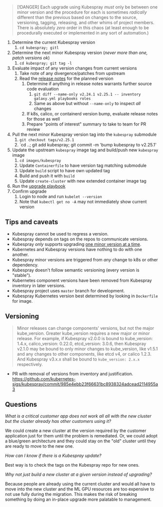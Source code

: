 > [!DANGER]
> Each upgrade using Kubespray *must* only be between one minor version and the procedure for each is sometimes *radically* different than the previous based on changes to the source, versioning, tagging, releasing, and other whims of project members. There is absolutely *zero* order in this chaos (at least enough to be procedurally executed or implemented in any sort of automation.)

1. Determine the current Kubespray version
	1. `cd kubespray; gitl`
2. Determine the next minor Kubespray version (*never more than one, patch versions ok*)
	1. `cd kubespray; git tag -l`
3. Evaluate impact of any version changes from current versions
	1. Take note of any divergence/patches from upstream
	2. Read the [release notes](https://github.com/kubernetes-sigs/kubespray/releases) for the planned version
		1. Determine if anything in release notes warrants further source code evaluation
			1. `git diff --name-only v2.24.1 v2.25.1 -- inventory galaxy.yml playbooks roles`
			2. Same as above but without `--name-only` to inspect *all* changes
		2. If k8s, calico, or containerd version bump, evaluate release notes for those as well
		3. Prepare "points of interest" summary to take to team for PR review
4. Pull the next minor Kubespray version tag into the `kubespray` submodule
	1. `git checkout tags/v2.25.1`
	2. `cd ..; git add kubespray; git commit -m 'bump kubespray to v2.25.1'
5. Update the upstream `kubespray` image tag and build/push new `kubespray` image
	1. `cd images/kubespray`
	2. Update `Containerfile` to have version tag matching submodule
	3. Update `build` script to have own updated tag
	4. Build and push it with `build`
	5. Update `create-cluster` with new extended container image tag
6. Run the [upgrade playbook](https://github.com/kubernetes-sigs/kubespray/blob/master/docs/operations/upgrades.md#multiple-upgrades)
7. Confirm upgrade
	1. Login to node and run `kubelet --version`
	2. Note that `kubectl get no -A` may not immediately show current version
## Tips and caveats

- Kubespray cannot be used to regress a version.
- Kubespray depends on tags on the repos to communicate versions.
- Kubespray *only* supports upgrading [one minor version at a time](https://github.com/kubernetes-sigs/kubespray/blob/master/docs/operations/upgrades.md#multiple-upgrades).
- Kubernetes and Kubespray versions have nothing to do with one another.
- Kubespray minor versions are triggered from *any* change to k8s or other dependency.
- Kubespray doesn't follow semantic versioning (every version is "stable").
- Kubernetes component versions have been removed from Kubespray inventory in later versions.
- Kubespray project uses `master` branch for development.
- Kubespray Kubernetes version best determined by looking in `Dockerfile` for image.
## Versioning

>    Minor releases can change components' versions, but not the major kube_version. Greater kube_version requires a new major or minor release. For example, if Kubespray v2.0.0 is bound to kube_version: 1.4.x, calico_version: 0.22.0, etcd_version: 3.0.6, then Kubespray v2.1.0 may be bound to only minor changes to kube_version, like v1.5.1 and any changes to other components, like etcd v4, or calico 1.2.3. And Kubespray v3.x.x shall be bound to `kube_version: 2.x.x` respectively.

- PR with removal of versions from inventory and justification.
  https://github.com/kubernetes-sigs/kubespray/commit/985e4ebb23f66631bc8938324adcead2114955a3
## Questions

*What is a critical customer app does not work all all with the new cluster but the cluster already has other customers using it?*

We could create a new cluster at the version required by the customer application just for them until the problem is remediated. Or, we could adopt a blue/green architecture and they could stay on the "old" cluster until they are ready to move to the new one.

*How can I know if there is a Kubespray update?*

Best way is to check the tags on the Kubespray repo for new ones.

*Why not just build a new cluster at a given version instead of upgrading?*

Because people are already using the current cluster and would all have to move into the new cluster and the ML GPU resources are too expensive to not use fully during the migration. This makes the risk of breaking something by doing an in-place upgrade more palatable to management.